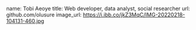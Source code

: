 name: Tobi Aeoye
title: Web developer, data analyst, social researcher
url: github.com/olusure
image_url: https://i.ibb.co/jkZ3MqC/IMG-20220218-104131-460.jpg
